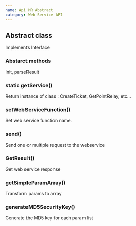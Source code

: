 ```yaml
---
name: Api MR Abstract
category: Web Service API
---
```


## Abstract class 

Implements Interface

### Abstarct methods

Init, parseResult

### static getService()

Return instance of class : CreateTicket, GetPointRelay, etc...

### setWebServiceFunction()

Set web service function name.

### send()

Send one or multiple request to the webservice

### GetResult()

Get web service response

### getSimpleParamArray()

Transform params to array

### generateMD5SecurityKey()

Generate the MD5 key for each param list